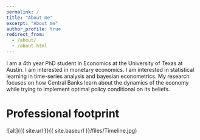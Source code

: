 ```yaml
---
permalink: /
title: "About me"
excerpt: "About me"
author_profile: true
redirect_from: 
  - /about/
  - /about.html
---
```

I am a 4th year PhD student in Economics at the University of Texas at Austin. I am interested in monetary economics. I am interested in statistical learning in time-series analysis and bayesian econometrics. My research focuses on how Central Banks learn about the dynamics of the economy while trying to implement optimal policy conditional on its beliefs. 

Professional footprint
======
![alt]({{ site.url }}{{ site.baseurl }}/files/Timeline.jpg)

